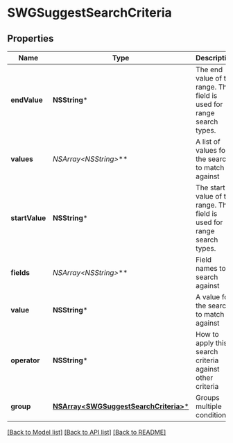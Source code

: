# SWGSuggestSearchCriteria

## Properties
Name | Type | Description | Notes
------------ | ------------- | ------------- | -------------
**endValue** | **NSString*** | The end value of the range. This field is used for range search types. | [optional] 
**values** | **NSArray&lt;NSString*&gt;*** | A list of values for the search to match against | [optional] 
**startValue** | **NSString*** | The start value of the range. This field is used for range search types. | [optional] 
**fields** | **NSArray&lt;NSString*&gt;*** | Field names to search against | [optional] 
**value** | **NSString*** | A value for the search to match against | [optional] 
**operator** | **NSString*** | How to apply this search criteria against other criteria | [optional] 
**group** | [**NSArray&lt;SWGSuggestSearchCriteria&gt;***](SWGSuggestSearchCriteria.md) | Groups multiple conditions | [optional] 

[[Back to Model list]](../README.md#documentation-for-models) [[Back to API list]](../README.md#documentation-for-api-endpoints) [[Back to README]](../README.md)


